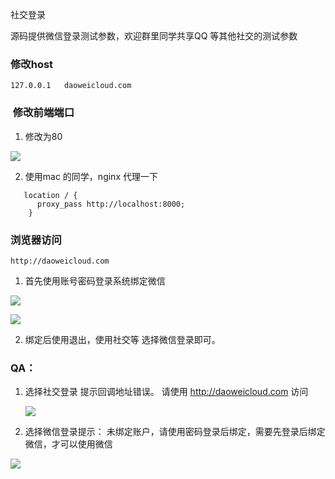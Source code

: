 社交登录

源码提供微信登录测试参数，欢迎群里同学共享QQ 等其他社交的测试参数

### 修改host

```shell
127.0.0.1   daoweicloud.com
```

###  修改前端端口

1. 修改为80

![](http://a.pigx.top/20180818115000.png)

2. 使用mac 的同学，nginx 代理一下

```shell
   location / {
      proxy_pass http://localhost:8000;
    }
```

### 浏览器访问

```
http://daoweicloud.com
```

1. 首先使用账号密码登录系统绑定微信

![](http://a.pigx.top/20180818120253.png)



![](http://a.pigx.top/20180818120339.png)

2. 绑定后使用退出，使用社交等 选择微信登录即可。





### QA：

1. 选择社交登录 提示回调地址错误。 请使用 http://daoweicloud.com 访问

   ![](http://a.pigx.top/20180818120543.png)

1. 选择微信登录提示： 未绑定账户，请使用密码登录后绑定，需要先登录后绑定微信，才可以使用微信

![](http://a.pigx.top/20180818120045.png)

